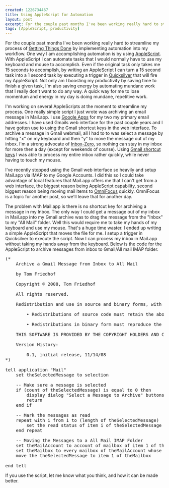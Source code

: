 ```yaml
--- 
created: 1226734467
title: Using AppleScript for Automation
layout: post
excerpt: For the couple past months I've been working really hard to streamline my process of <a href="http://www.davidco.com/what_is_gtd.php">Getting Things Done</a> by implementing automation into my workflow. One way I am accomplishing automation is by using <a href="http://www.apple.com/applescript/">AppleScript</a>. With AppleScript I can automate tasks that I would normally have to use my keyboard and mouse to accomplish. Even if the original task only takes me 15 seconds to accomplish, by writing an AppleScript I can turn a 15 second task into a 1 second task by executing a trigger in <a href="http://docs.blacktree.com/quicksilver/overview">Quicksilver</a> that will fire my AppleScript. Not only am I boosting my productivity by saving time to finish a given task, I'm also saving energy by automating mundane work that I really don't want to do any way. A quick way for me to lose momentum and energy in my day is doing mundane, repetitive work.
tags: [AppleScript, productivity]
---
```

For the couple past months I've been working really hard to streamline my process of <a href="http://www.davidco.com/what_is_gtd.php">Getting Things Done</a> by implementing automation into my workflow. One way I am accomplishing automation is by using <a href="http://www.apple.com/applescript/">AppleScript</a>. With AppleScript I can automate tasks that I would normally have to use my keyboard and mouse to accomplish. Even if the original task only takes me 15 seconds to accomplish, by writing an AppleScript I can turn a 15 second task into a 1 second task by executing a trigger in <a href="http://docs.blacktree.com/quicksilver/overview">Quicksilver</a> that will fire my AppleScript. Not only am I boosting my productivity by saving time to finish a given task, I'm also saving energy by automating mundane work that I really don't want to do any way. A quick way for me to lose momentum and energy in my day is doing mundane, repetitive work.

I'm working on several AppleScripts at the moment to streamline my process. One really simple script I just wrote was archiving an email message in Mail.app. I use <a href="http://www.google.com/a">Google Apps</a> for my two my primary email addresses. I have used Gmails web interface for the past couple years and I have gotten use to using the Gmail shortcut keys in the web interface. To archive a message in Gmail webmail, all I had to to was select a message by hitting &quot;x&quot; on my keyboard and then &quot;y&quot; to move the message out of my inbox. I'm a strong advocate of <a href="http://www.43folders.com/izero">Inbox-Zero</a>, so nothing can stay in my inbox for more then a day (except for weekends of course). Using <a href="http://mail.google.com/support/bin/answer.py?hl=en&answer=6594">Gmail shortcut keys</a> I was able to process my entire inbox rather quickly, while never having to touch my mouse.

I've recently stopped using the Gmail web interface so heavily and setup Mail.app via IMAP to my Google Accounts. I did this so I could take advantage of local features that Mail.app offers me that I can't get from a web interface, the biggest reason being AppleScript capability, second biggest reason being moving mail items to <a href="http://www.omnigroup.com/applications/omnifocus/">OmniFocus</a> quickly. OmniFocus is a topic for another post, so we'll leave that for another day.

The problem with Mail.app is there is no shortcut key for archiving a message in my Inbox. The only way I could get a message out of my inbox in Mail.app into my Gmail archive was to drag the message from the &quot;Inbox&quot; to my &quot;All Mail&quot; folder. Well this would require me to take my hands of my keyboard and use my mouse. That's a huge time waster. I ended up writing a simple AppleScript that moves the file for me. I setup a trigger in Quicksilver to execute the script. Now I can process my inbox in Mail.app without taking my hands away from the keyboard. Below is the code for the AppleScript to archive messages from inbox to Gmail/All mail IMAP folder.

<pre>
(*
	Archive a Gmail Message from Inbox to All Mail
	
	by Tom Friedhof
	
	Copyright © 2008, Tom Friedhof
	
	All rights reserved.
	
	Redistribution and use in source and binary forms, with or without modification, are permitted provided that the following conditions are met:
	
		• Redistributions of source code must retain the above copyright notice, this list of conditions and the following disclaimer.
		
		• Redistributions in binary form must reproduce the above copyright notice, this list of conditions and the following disclaimer in the documentation and/or other materials provided with the distribution.
		
	THIS SOFTWARE IS PROVIDED BY THE COPYRIGHT HOLDERS AND CONTRIBUTORS "AS IS" AND ANY EXPRESS OR IMPLIED WARRANTIES, INCLUDING, BUT NOT LIMITED TO, THE IMPLIED WARRANTIES OF MERCHANTABILITY AND FITNESS FOR A PARTICULAR PURPOSE ARE DISCLAIMED. IN NO EVENT SHALL THE COPYRIGHT OWNER OR CONTRIBUTORS BE LIABLE FOR ANY DIRECT, INDIRECT, INCIDENTAL, SPECIAL, EXEMPLARY, OR CONSEQUENTIAL DAMAGES (INCLUDING, BUT NOT LIMITED TO, PROCUREMENT OF SUBSTITUTE GOODS OR SERVICES; LOSS OF USE, DATA, OR PROFITS; OR BUSINESS INTERRUPTION) HOWEVER CAUSED AND ON ANY THEORY OF LIABILITY, WHETHER IN CONTRACT, STRICT LIABILITY, OR TORT (INCLUDING NEGLIGENCE OR OTHERWISE) ARISING IN ANY WAY OUT OF THE USE OF THIS SOFTWARE, EVEN IF ADVISED OF THE POSSIBILITY OF SUCH DAMAGE.
	
	Version History:
	
		0.1, initial release, 11/14/08
*)

tell application "Mail"
	set theSelectedMessage to selection
	
	-- Make sure a message is selected
	if (count of theSelectedMessage) is equal to 0 then
		display dialog "Select a Message to Archive" buttons "OK"
		return
	end if
	
	-- Mark the messages as read
	repeat with i from 1 to (length of theSelectedMessage)
		set the read status of item i of theSelectedMessage to true
	end repeat
	
	-- Moving the Messages to a All Mail IMAP Folder
	set theMailAccount to account of mailbox of item 1 of theSelectedMessage
	set theMailbox to every mailbox of theMailAccount whose name is "All Mail"
	move the theSelectedMessage to item 1 of theMailbox
	
end tell
</pre>

If you use the script, let me know what you think, and how it can be made better.
